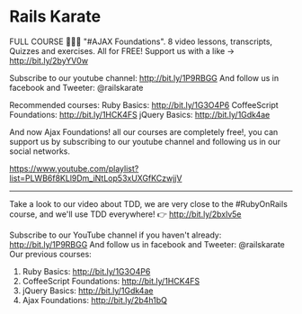 # Rails Karate

FULL COURSE 🎉🎉🎉 "‪#‎AJAX‬ Foundations". 8 video lessons, transcripts, Quizzes and exercises. All for FREE!
Support us with a like -> http://bit.ly/2byYV0w

Subscribe to our youtube channel: http://bit.ly/1P9RBGG
And follow us in facebook and Tweeter: @railskarate

Recommended courses:
Ruby Basics: http://bit.ly/1G3O4P6
CoffeeScript Foundations: http://bit.ly/1HCK4FS
jQuery Basics: http://bit.ly/1Gdk4ae

And now Ajax Foundations! all our courses are completely free!, you can support us by subscribing to our youtube channel and following us in our social networks.

https://www.youtube.com/playlist?list=PLWB6f8KLl9Dm_iNtLop53xUXGfKCzwjjV

---

Take a look to our video about TDD, we are very close to the #RubyOnRails course, and we'll use TDD everywhere! 👉 http://bit.ly/2bxlv5e

Subscribe to our YouTube channel if you haven't already: http://bit.ly/1P9RBGG
And follow us in facebook and Tweeter: @railskarate
Our previous courses:

1. Ruby Basics: http://bit.ly/1G3O4P6
2. CoffeeScript Foundations: http://bit.ly/1HCK4FS
3. jQuery Basics: http://bit.ly/1Gdk4ae
4. Ajax Foundations: http://bit.ly/2b4h1bQ